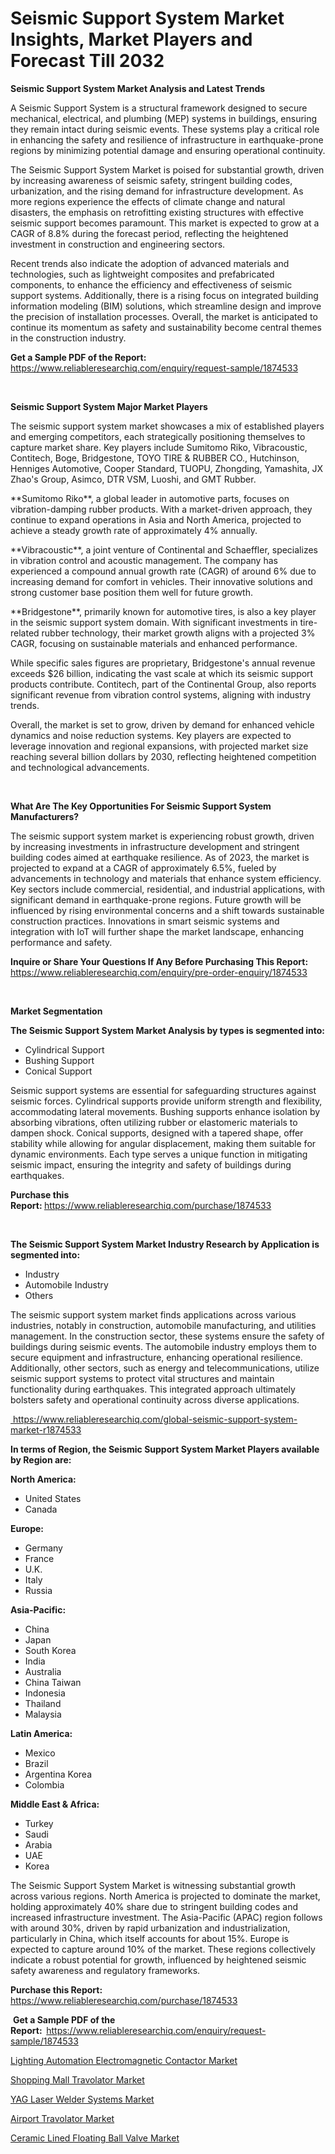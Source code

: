 <p><h1>Seismic Support System Market Insights, Market Players and Forecast Till 2032</h1></p><p><strong>Seismic Support System Market Analysis and Latest Trends</strong></p>
<p><p>A Seismic Support System is a structural framework designed to secure mechanical, electrical, and plumbing (MEP) systems in buildings, ensuring they remain intact during seismic events. These systems play a critical role in enhancing the safety and resilience of infrastructure in earthquake-prone regions by minimizing potential damage and ensuring operational continuity.</p><p>The Seismic Support System Market is poised for substantial growth, driven by increasing awareness of seismic safety, stringent building codes, urbanization, and the rising demand for infrastructure development. As more regions experience the effects of climate change and natural disasters, the emphasis on retrofitting existing structures with effective seismic support becomes paramount. This market is expected to grow at a CAGR of 8.8% during the forecast period, reflecting the heightened investment in construction and engineering sectors.</p><p>Recent trends also indicate the adoption of advanced materials and technologies, such as lightweight composites and prefabricated components, to enhance the efficiency and effectiveness of seismic support systems. Additionally, there is a rising focus on integrated building information modeling (BIM) solutions, which streamline design and improve the precision of installation processes. Overall, the market is anticipated to continue its momentum as safety and sustainability become central themes in the construction industry.</p></p>
<p><strong>Get a Sample PDF of the Report:&nbsp;</strong> <a href="https://www.reliableresearchiq.com/enquiry/request-sample/1874533?utm_campaign=1144&utm_medium=2&utm_source=Github&utm_content=ia&utm_term=28022025&utm_id=seismic-support-system">https://www.reliableresearchiq.com/enquiry/request-sample/1874533</a></p>
<p>&nbsp;</p>
<p><strong>Seismic Support System Major Market Players</strong></p>
<p><p>The seismic support system market showcases a mix of established players and emerging competitors, each strategically positioning themselves to capture market share. Key players include Sumitomo Riko, Vibracoustic, Contitech, Boge, Bridgestone, TOYO TIRE & RUBBER CO., Hutchinson, Henniges Automotive, Cooper Standard, TUOPU, Zhongding, Yamashita, JX Zhao's Group, Asimco, DTR VSM, Luoshi, and GMT Rubber.</p><p>**Sumitomo Riko**, a global leader in automotive parts, focuses on vibration-damping rubber products. With a market-driven approach, they continue to expand operations in Asia and North America, projected to achieve a steady growth rate of approximately 4% annually.</p><p>**Vibracoustic**, a joint venture of Continental and Schaeffler, specializes in vibration control and acoustic management. The company has experienced a compound annual growth rate (CAGR) of around 6% due to increasing demand for comfort in vehicles. Their innovative solutions and strong customer base position them well for future growth.</p><p>**Bridgestone**, primarily known for automotive tires, is also a key player in the seismic support system domain. With significant investments in tire-related rubber technology, their market growth aligns with a projected 3% CAGR, focusing on sustainable materials and enhanced performance.</p><p>While specific sales figures are proprietary, Bridgestone's annual revenue exceeds $26 billion, indicating the vast scale at which its seismic support products contribute. Contitech, part of the Continental Group, also reports significant revenue from vibration control systems, aligning with industry trends.</p><p>Overall, the market is set to grow, driven by demand for enhanced vehicle dynamics and noise reduction systems. Key players are expected to leverage innovation and regional expansions, with projected market size reaching several billion dollars by 2030, reflecting heightened competition and technological advancements.</p></p>
<p>&nbsp;</p>
<p><strong>What Are The Key Opportunities For Seismic Support System Manufacturers?</strong></p>
<p><p>The seismic support system market is experiencing robust growth, driven by increasing investments in infrastructure development and stringent building codes aimed at earthquake resilience. As of 2023, the market is projected to expand at a CAGR of approximately 6.5%, fueled by advancements in technology and materials that enhance system efficiency. Key sectors include commercial, residential, and industrial applications, with significant demand in earthquake-prone regions. Future growth will be influenced by rising environmental concerns and a shift towards sustainable construction practices. Innovations in smart seismic systems and integration with IoT will further shape the market landscape, enhancing performance and safety.</p></p>
<p><strong>Inquire or Share Your Questions If Any Before Purchasing This Report:</strong> <a href="https://www.reliableresearchiq.com/enquiry/pre-order-enquiry/1874533?utm_campaign=1144&utm_medium=2&utm_source=Github&utm_content=ia&utm_term=28022025&utm_id=seismic-support-system">https://www.reliableresearchiq.com/enquiry/pre-order-enquiry/1874533</a></p>
<p>&nbsp;</p>
<p><strong>Market Segmentation</strong></p>
<p><strong>The Seismic Support System Market Analysis by types is segmented into:</strong></p>
<p><ul><li>Cylindrical Support</li><li>Bushing Support</li><li>Conical Support</li></ul></p>
<p><p>Seismic support systems are essential for safeguarding structures against seismic forces. Cylindrical supports provide uniform strength and flexibility, accommodating lateral movements. Bushing supports enhance isolation by absorbing vibrations, often utilizing rubber or elastomeric materials to dampen shock. Conical supports, designed with a tapered shape, offer stability while allowing for angular displacement, making them suitable for dynamic environments. Each type serves a unique function in mitigating seismic impact, ensuring the integrity and safety of buildings during earthquakes.</p></p>
<p><strong>Purchase this Report:&nbsp;</strong><a href="https://www.reliableresearchiq.com/purchase/1874533?utm_campaign=1144&utm_medium=2&utm_source=Github&utm_content=ia&utm_term=28022025&utm_id=seismic-support-system">https://www.reliableresearchiq.com/purchase/1874533</a></p>
<p>&nbsp;</p>
<p><strong>The Seismic Support System Market Industry Research by Application is segmented into:</strong></p>
<p><ul><li>Industry</li><li>Automobile Industry</li><li>Others</li></ul></p>
<p><p>The seismic support system market finds applications across various industries, notably in construction, automobile manufacturing, and utilities management. In the construction sector, these systems ensure the safety of buildings during seismic events. The automobile industry employs them to secure equipment and infrastructure, enhancing operational resilience. Additionally, other sectors, such as energy and telecommunications, utilize seismic support systems to protect vital structures and maintain functionality during earthquakes. This integrated approach ultimately bolsters safety and operational continuity across diverse applications.</p></p>
<p><a href="https://www.reliableresearchiq.com/global-seismic-support-system-market-r1874533?utm_campaign=1144&utm_medium=2&utm_source=Github&utm_content=ia&utm_term=28022025&utm_id=seismic-support-system">&nbsp;https://www.reliableresearchiq.com/global-seismic-support-system-market-r1874533</a></p>
<p><strong>In terms of Region, the Seismic Support System Market Players available by Region are:</strong></p>
<p>
    <p> <strong> North America: </strong>
        <ul>
            <li>United States</li>
            <li>Canada</li>
        </ul>
        </p> 
    <p> <strong> Europe: </strong>
        <ul>
            <li>Germany</li>
            <li>France</li>
            <li>U.K.</li>
            <li>Italy</li>
            <li>Russia</li>
        </ul>
        </p> 
    <p> <strong> Asia-Pacific: </strong>
        <ul>
            <li>China</li>
            <li>Japan</li>
            <li>South Korea</li>
            <li>India</li>
            <li>Australia</li>
            <li>China Taiwan</li>
            <li>Indonesia</li>
            <li>Thailand</li>
            <li>Malaysia</li>
        </ul>
        </p> 
    <p> <strong> Latin America: </strong>
        <ul>
            <li>Mexico</li>
            <li>Brazil</li>
            <li>Argentina Korea</li>
            <li>Colombia</li>
        </ul>
        </p> 
    <p> <strong> Middle East & Africa: </strong>
        <ul>
            <li>Turkey</li>
            <li>Saudi</li>
            <li>Arabia</li>
            <li>UAE</li>
            <li>Korea</li>
        </ul>
    </p>
    </p>
<p><p>The Seismic Support System Market is witnessing substantial growth across various regions. North America is projected to dominate the market, holding approximately 40% share due to stringent building codes and increased infrastructure investment. The Asia-Pacific (APAC) region follows with around 30%, driven by rapid urbanization and industrialization, particularly in China, which itself accounts for about 15%. Europe is expected to capture around 10% of the market. These regions collectively indicate a robust potential for growth, influenced by heightened seismic safety awareness and regulatory frameworks.</p></p>
<p><strong>Purchase this Report: </strong><a href="https://www.reliableresearchiq.com/purchase/1874533?utm_campaign=1144&utm_medium=2&utm_source=Github&utm_content=ia&utm_term=28022025&utm_id=seismic-support-system">https://www.reliableresearchiq.com/purchase/1874533</a></p>
<p>&nbsp;<strong>Get a Sample PDF of the Report:&nbsp;&nbsp;</strong><a href="https://www.reliableresearchiq.com/enquiry/request-sample/1874533?utm_campaign=1144&utm_medium=2&utm_source=Github&utm_content=ia&utm_term=28022025&utm_id=seismic-support-system">https://www.reliableresearchiq.com/enquiry/request-sample/1874533</a></p>
<p><strong></strong></p>
<p><p><a href="https://github.com/semiensamuel72378/Market-Research-Report-List-1/blob/main/lighting-automation-electromagnetic-contactor-market.md?utm_campaign=1144&utm_medium=2&utm_source=Github&utm_content=ia&utm_term=28022025&utm_id=seismic-support-system">Lighting Automation Electromagnetic Contactor Market</a></p><p><a href="https://github.com/chikenmhamdi/Market-Research-Report-List-1/blob/main/shopping-mall-travolator-market.md?utm_campaign=1144&utm_medium=2&utm_source=Github&utm_content=ia&utm_term=28022025&utm_id=seismic-support-system">Shopping Mall Travolator Market</a></p><p><a href="https://github.com/hunanuzmez/Market-Research-Report-List-1/blob/main/yag-laser-welder-systems-market.md?utm_campaign=1144&utm_medium=2&utm_source=Github&utm_content=ia&utm_term=28022025&utm_id=seismic-support-system">YAG Laser Welder Systems Market</a></p><p><a href="https://github.com/benhaeneye/Market-Research-Report-List-1/blob/main/airport-travolator-market.md?utm_campaign=1144&utm_medium=2&utm_source=Github&utm_content=ia&utm_term=28022025&utm_id=seismic-support-system">Airport Travolator Market</a></p><p><a href="https://github.com/mriwacraane/Market-Research-Report-List-1/blob/main/ceramic-lined-floating-ball-valve-market.md?utm_campaign=1144&utm_medium=2&utm_source=Github&utm_content=ia&utm_term=28022025&utm_id=seismic-support-system">Ceramic Lined Floating Ball Valve Market</a></p></p>